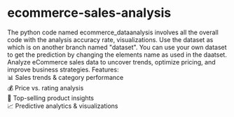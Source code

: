 # ecommerce-sales-analysis
The python code named ecommerce_dataanalysis involves all the overall code with the analysis accuracy rate, visualizations. Use the dataset as which is on another branch named "dataset". You can use your own dataset to get the prediction by changing the elements name as used in the daatset.
Analyze eCommerce sales data to uncover trends, optimize pricing, and improve business strategies. 
 Features:  
📊 Sales trends & category performance  
💰 Price vs. rating analysis  
🛒 Top-selling product insights  
📈 Predictive analytics & visualizations
